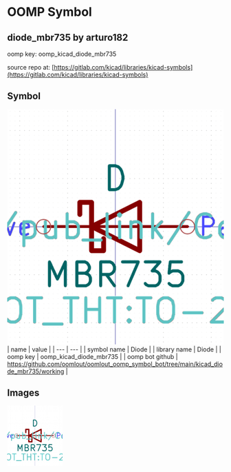 # OOMP Symbol  
## diode_mbr735  by arturo182  
  
oomp key: oomp_kicad_diode_mbr735  
  
source repo at: [https://gitlab.com/kicad/libraries/kicad-symbols](https://gitlab.com/kicad/libraries/kicad-symbols)  
## Symbol  
  
[![working.png](working_600.png)](working.png)  
| name | value | 
| --- | --- | 
| symbol name | Diode | 
| library name | Diode | 
| oomp key | oomp_kicad_diode_mbr735 | 
| oomp bot github | https://github.com/oomlout/oomlout_oomp_symbol_bot/tree/main/kicad_diode_mbr735/working | 
## Images  
  
[![working.png](working_140.png)](working.png)  
